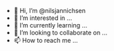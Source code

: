 - 👋 Hi, I’m @nilsjannichsen
- 👀 I’m interested in ...
- 🌱 I’m currently learning ...
- 💞️ I’m looking to collaborate on ...
- 📫 How to reach me ...

<!---
nilsjannichsen/nilsjannichsen is a ✨ special ✨ repository because its `README.md` (this file) appears on your GitHub profile.
You can click the Preview link to take a look at your changes.
--->
